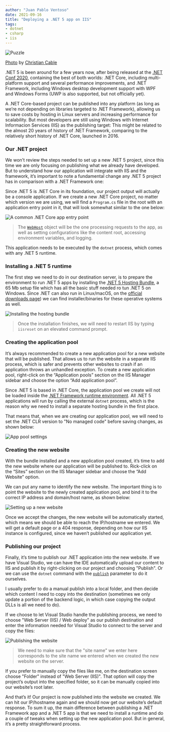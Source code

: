 ```yaml
---
author: "Juan Pablo Ventoso"
date: 2021-09-16
title: "Deploying a .NET 5 app on IIS"
tags:
- dotnet
- csharp
- iis
---
```


![Puzzle](/2021/09/deploying-dotnet-5-app-iis/puzzle-cropped.jpg)

[Photo](https://flic.kr/p/4riBj8) by [Christian Cable](https://www.flickr.com/photos/nexus_icon/)

.NET 5 is been around for a few years now, after being released at the [.NET Conf 2020](/blog/2020/11/dotnet-5-released-net-conf-2020/), containing the best of both worlds: .NET Core, including multi-platform support and several performance improvements, and .NET Framework, including Windows desktop development support with WPF and Windows Forms (UWP is also supported, but not officially yet).

A .NET Core-based project can be published into any platform (as long as we’re not depending on libraries targeted to .NET Framework), allowing us to save costs by hosting in Linux servers and increasing performance for scalability. But most developers are still using Windows with Internet Informacion Services (IIS) as the publishing target: This might be related to the almost 20 years of history of .NET Framework, comparing to the relatively short history of .NET Core, launched in 2016.

### Our .NET project

We won’t review the steps needed to set up a new .NET 5 project, since this time we are only focusing on publishing what we already have developed. But to understand how our application will integrate with IIS and the framework, it’s important to note a fundamental change any .NET 5 project has in comparison with a .NET Framework one:

Since .NET 5 is .NET Core in its foundation, our project output will actually be a console application. If we create a new .NET Core project, no matter which version we are using, we will find a `Program.cs` file in the root with an application entry point in it, that will look somewhat similar to the one below:

![A common .NET Core app entry point](/2021/09/deploying-dotnet-5-app-iis/dotnet-core-entry-point.jpg)

> The [`WebHost`](https://docs.microsoft.com/en-us/aspnet/core/fundamentals/host/web-host?view=aspnetcore-5.0) object will be the one processing requests to the app, as well as setting configurations like the content root, accessing environment variables, and logging.

This application needs to be executed by the `dotnet` process, which comes with any .NET 5 runtime.

### Installing a .NET 5 runtime

The first step we need to do in our destination server, is to prepare the environment to run .NET 5 apps by installing the [.NET 5 Hosting Bundle](https://dotnet.microsoft.com/download/dotnet/thank-you/runtime-aspnetcore-5.0.9-windows-hosting-bundle-installer), a 65 Mb setup file which has all the basic stuff needed ro tun .NET 5 on Windows. Since .NET can also run in Linux/macOS, on the [official downloads page](https://dotnet.microsoft.com/download/dotnet/5.0)) we can find installer/binaries for these operative systems as well.

![Installing the hosting bundle](/2021/09/deploying-dotnet-5-app-iis/dotnet-hosting-bundle-screenshot.jpg)

> Once the installation finishes, we will need to restart IIS by typing `iisreset` on an elevated command prompt.

### Creating the application pool

It’s always recommended to create a new application pool for a new website that will be published. That allows us to run the website in a separate IIS process, which is safer and prevents other websites to crash if an application throws an unhandled exception. To create a new application pool, right-click on the “Application pools” section on the IIS Manager sidebar and choose the option “Add application pool”.

Since .NET 5 is based in .NET Core, the application pool we create will not be loaded inside the [.NET Framework runtime environment](https://docs.microsoft.com/en-us/dotnet/standard/clr). All .NET 5 applications will run by calling the external `dotnet` process, which is the reason why we need to install a separate hosting bundle in the first place.

That means that, when we are creating our application pool, we will need to set the .NET CLR version to "No managed code" before saving changes, as shown below:

![App pool settings](/2021/09/deploying-dotnet-5-app-iis/iis-new-app-pool.jpg)

### Creating the new website

With the bundle installed and a new application pool created, it’s time to add the new website where our application will be published to. Rick-click on the “Sites” section on the IIS Manager sidebar and choose the “Add Website” option.

We can put any name to identify the new website. The important thing is to point the website to the newly created application pool, and bind it to the correct IP address and domain/host name, as shown below: 

![Setting up a new website](/2021/09/deploying-dotnet-5-app-iis/iis-new-website.jpg)

Once we accept the changes, the new website will be automatically started, which means we should be able to reach the IP/hostname we entered. We will get a default page or a 404 response, depending on how our IIS instance is configured, since we haven’t published our application yet.

### Publishing our project

Finally, it’s time to publish our .NET application into the new website. If we have Visual Studio, we can have the IDE automatically upload our content to IIS and publish it by right-clicking on our project and choosing "Publish". Or we can use the `dotnet` command with the [`publish`](https://docs.microsoft.com/en-us/dotnet/core/tools/dotnet-publish) parameter to do it ourselves.

I usually prefer to do a manual publish into a local folder, and then decide which content I need to copy into the destination (sometimes we only update a portion of the backend logic, in which case copying the output DLLs is all we need to do).

If we choose to let Visual Studio handle the publishing process, we need to choose "Web Server (IIS) / Web deploy" as our publish destination and enter the information needed for Visual Studio to connect to the server and copy the files:

![Publishing the website](/2021/09/deploying-dotnet-5-app-iis/visual-studio-publish-screen.jpg)

> We need to make sure that the "site name" we enter here corresponds to the site name we entered when we created the new website on the server.

If you prefer to manually copy the files like me, on the destination screen choose "Folder" instead of "Web Server (IIS)". That option will copy the project’s output into the specified folder, so it can be manually copied into our website’s root later.


And that’s it! Our project is now published into the website we created. We can hit our IP/hostname again and we should now get our website’s default response. To sum it up, the main difference between publishing a .NET Framework app and a .NET 5 app is that we need to install a runtime and do a couple of tweaks when setting up the new application pool. But in general, it’s a pretty straightforward process.